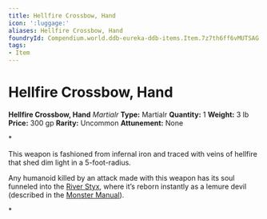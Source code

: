 ```yaml
---
title: Hellfire Crossbow, Hand
icon: ':luggage:'
aliases: Hellfire Crossbow, Hand
foundryId: Compendium.world.ddb-eureka-ddb-items.Item.7z7th6ff6vMUTSAG
tags:
- Item
---
```


# Hellfire Crossbow, Hand

**Hellfire Crossbow, Hand**
_Martialr_
**Type:** Martialr
**Quantity:** 1
**Weight:** 3 lb
**Price:** 300 gp
**Rarity:** Uncommon
**Attunement:** None

*<p>This weapon is fashioned from infernal iron and traced with veins of hellfire that shed dim light in a 5-foot-radius.

Any humanoid killed by an attack made with this weapon has its soul funneled into the <a href="https://www.dndbeyond.com/sources/bgdia/avernus#RiverStyx">River Styx</a>, where it’s reborn instantly as a lemure devil (described in the <a href="https://www.dndbeyond.com/sources/mm">Monster Manual</a>).</p>*
